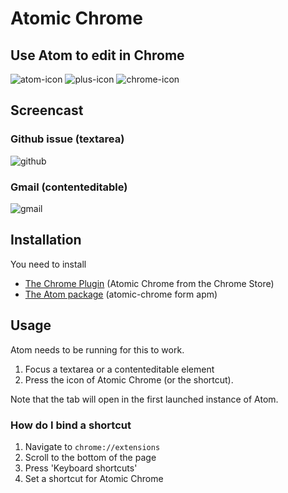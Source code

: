 # Atomic Chrome

## Use Atom to edit in Chrome

![atom-icon](https://cloud.githubusercontent.com/assets/1436271/12668235/c228c514-c697-11e5-8cea-e71acabcd300.png)
![plus-icon](https://cloud.githubusercontent.com/assets/1436271/12668237/c23ab44a-c697-11e5-9076-50b70a1c3be7.png)
![chrome-icon](https://cloud.githubusercontent.com/assets/1436271/12668236/c233a4c0-c697-11e5-8bba-882291db3f65.png)

## Screencast

### Github issue (textarea)

![github](https://cloud.githubusercontent.com/assets/1436271/12668227/afee6a52-c697-11e5-9b19-c880a0e54132.gif)

### Gmail (contenteditable)

![gmail](https://cloud.githubusercontent.com/assets/1436271/12668226/afe32e26-c697-11e5-9814-2158e665f774.gif)

## Installation

You need to install

* [The Chrome Plugin](https://chrome.google.com/webstore/detail/atomic-chrome/lhaoghhllmiaaagaffababmkdllgfcmc) (Atomic Chrome from the Chrome Store)
* [The Atom package](https://atom.io/packages/atomic-chrome) (atomic-chrome form apm)

## Usage

Atom needs to be running for this to work.

1. Focus a textarea or a contenteditable element
2. Press the icon of Atomic Chrome (or the shortcut).

Note that the tab will open in the first launched instance of Atom.

### How do I bind a shortcut

1. Navigate to `chrome://extensions`
2. Scroll to the bottom of the page
3. Press 'Keyboard shortcuts'
4. Set a shortcut for Atomic Chrome
